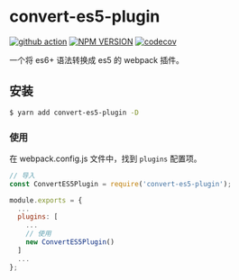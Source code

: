 # convert-es5-plugin

[![github action](https://github.com/long-woo/convert-es5-plugin/workflows/Node.js%20CI/badge.svg)](https://github.com/long-woo/convert-es5-plugin/actions?query=workflow%3A%22Node.js+CI%22)
[![NPM VERSION](https://img.shields.io/npm/v/convert-es5-plugin.svg?style=flat)](https://npmjs.com/convert-es5-plugin)
[![codecov](https://codecov.io/gh/long-woo/convert-es5-plugin/branch/master/graph/badge.svg)](https://codecov.io/gh/long-woo/convert-es5-plugin)

一个将 es6+ 语法转换成 es5 的 webpack 插件。

## 安装

```sh
$ yarn add convert-es5-plugin -D
```

### 使用
在 webpack.config.js 文件中，找到 `plugins` 配置项。

```js
// 导入
const ConvertES5Plugin = require('convert-es5-plugin');

module.exports = {
  ...
  plugins: [
    ...
    // 使用
    new ConvertES5Plugin()
  ]
  ...
};
```
